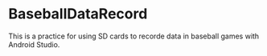 # BaseballDataRecord
This is a practice for using SD cards to recorde data in baseball games with Android Studio. 
